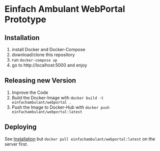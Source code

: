 # Einfach Ambulant WebPortal Prototype

## Installation

1) install Docker and Docker-Compose
2) download/clone this repository
3) run `docker-compose up` 
4) go to http://localhost:5000 and enjoy

## Releasing new Version

1) Improve the Code
2) Build the Docker-Image with `docker build -t einfachambulant/webportal .`
3) Push the Image to Docker-Hub with `docker push einfachambulant/webportal:latest`

## Deploying

See [Installation](#Installation) but `docker pull einfachambulant/webportal:latest` on the server first. 
